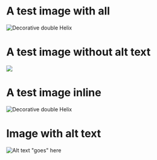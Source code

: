 # A test image with all

![Decorative double Helix][image0]

# A test image without alt text
![][image0]

# A test image inline
![Decorative double Helix](image.png)

# Image with alt text
![Alt text "goes" here][image0]

[image0]: /media_1dc0a2d290d791a050feb1e159746f52db392775a.jpeg
